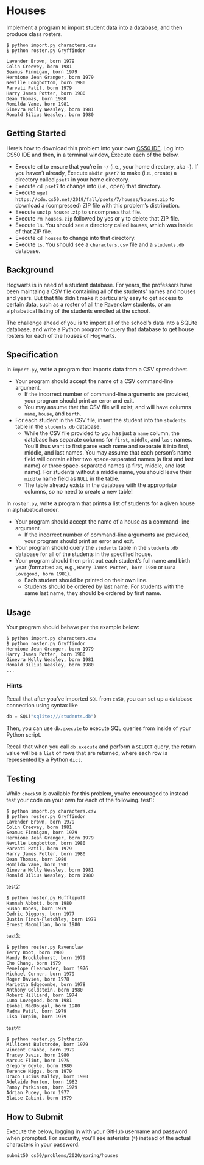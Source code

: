 # Houses
Implement a program to import student data into a database, and then produce class rosters.
```
$ python import.py characters.csv
$ python roster.py Gryffindor

Lavender Brown, born 1979
Colin Creevey, born 1981
Seamus Finnigan, born 1979
Hermione Jean Granger, born 1979
Neville Longbottom, born 1980
Parvati Patil, born 1979
Harry James Potter, born 1980
Dean Thomas, born 1980
Romilda Vane, born 1981
Ginevra Molly Weasley, born 1981
Ronald Bilius Weasley, born 1980
```
## Getting Started
Here’s how to download this problem into your own [CS50 IDE](https://ide.cs50.io/). Log into CS50 IDE and then, in a terminal window, Execute each of the below.

* Execute `cd` to ensure that you’re in `~/` (i.e., your home directory, aka `~`).
If you haven’t already, Execute `mkdir pset7` to make (i.e., create) a directory called `pset7` in your home directory.
* Execute `cd pset7` to change into (i.e., open) that directory.
* Execute `wget https://cdn.cs50.net/2019/fall/psets/7/houses/houses.zip` to download a (compressed) ZIP file with this problem’s distribution.
* Execute `unzip houses.zip` to uncompress that file.
* Execute `rm houses.zip` followed by yes or y to delete that ZIP file.
* Execute `ls`. You should see a directory called `houses`, which was inside of that ZIP file.
* Execute `cd houses` to change into that directory.
* Execute `ls`. You should see a `characters.csv` file and a `students.db` database.

## Background
Hogwarts is in need of a student database. For years, the professors have been maintaing a CSV file containing all of the students’ names and houses and years. But that file didn’t make it particularly easy to get access to certain data, such as a roster of all the Ravenclaw students, or an alphabetical listing of the students enrolled at the school.

The challenge ahead of you is to import all of the school’s data into a SQLite database, and write a Python program to query that database to get house rosters for each of the houses of Hogwarts.

## Specification
In `import.py`, write a program that imports data from a CSV spreadsheet.

* Your program should accept the name of a CSV command-line argument.
    * If the incorrect number of command-line arguments are provided, your program should print an error and exit.
    * You may assume that the CSV file will exist, and will have columns `name`, `house`, and `birth`.
* For each student in the CSV file, insert the student into the `students` table in the `students.db` database.
    * While the CSV file provided to you has just a `name` column, the database has separate columns for `first`, `middle`, and `last` names. You’ll thus want to first parse each name and separate it into first, middle, and last names. You may assume that each person’s name field will contain either two space-separated names (a first and last name) or three space-separated names (a first, middle, and last name). For students without a middle name, you should leave their `middle` name field as `NULL` in the table.
    * The table already exists in the database with the appropriate columns, so no need to create a new table!

In `roster.py`, write a program that prints a list of students for a given house in alphabetical order.

* Your program should accept the name of a house as a command-line argument.
    * If the incorrect number of command-line arguments are provided, your program should print an error and exit.
* Your program should query the `students` table in the `students.db` database for all of the students in the specified house.
* Your program should then print out each student’s full name and birth year (formatted as, e.g., `Harry James Potter, born 1980` or `Luna Lovegood, born 1981`).
    * Each student should be printed on their own line.
    * Students should be ordered by last name. For students with the same last name, they should be ordered by first name.

## Usage
Your program should behave per the example below:
```
$ python import.py characters.csv
$ python roster.py Gryffindor
Hermione Jean Granger, born 1979
Harry James Potter, born 1980
Ginevra Molly Weasley, born 1981
Ronald Bilius Weasley, born 1980
...
```
### Hints
Recall that after you’ve imported `SQL` from `cs50`, you can set up a database connection using syntax like
```python
db = SQL("sqlite:///students.db")
```
Then, you can use `db.execute` to execute SQL queries from inside of your Python script.

Recall that when you call `db.execute` and perform a `SELECT` query, the return value will be a `list` of rows that are returned, where each row is represented by a Python `dict`.

## Testing
While `check50` is available for this problem, you’re encouraged to instead test your code on your own for each of the following.
test1:
```
$ python import.py characters.csv
$ python roster.py Gryffindor
Lavender Brown, born 1979
Colin Creevey, born 1981
Seamus Finnigan, born 1979
Hermione Jean Granger, born 1979
Neville Longbottom, born 1980
Parvati Patil, born 1979
Harry James Potter, born 1980
Dean Thomas, born 1980
Romilda Vane, born 1981
Ginevra Molly Weasley, born 1981
Ronald Bilius Weasley, born 1980
```
test2:
```
$ python roster.py Hufflepuff
Hannah Abbott, born 1980
Susan Bones, born 1979
Cedric Diggory, born 1977
Justin Finch-Fletchley, born 1979
Ernest Macmillan, born 1980
```
test3:
```
$ python roster.py Ravenclaw
Terry Boot, born 1980
Mandy Brocklehurst, born 1979
Cho Chang, born 1979
Penelope Clearwater, born 1976
Michael Corner, born 1979
Roger Davies, born 1978
Marietta Edgecombe, born 1978
Anthony Goldstein, born 1980
Robert Hilliard, born 1974
Luna Lovegood, born 1981
Isobel MacDougal, born 1980
Padma Patil, born 1979
Lisa Turpin, born 1979
```
test4:
```
$ python roster.py Slytherin
Millicent Bulstrode, born 1979
Vincent Crabbe, born 1979
Tracey Davis, born 1980
Marcus Flint, born 1975
Gregory Goyle, born 1980
Terence Higgs, born 1979
Draco Lucius Malfoy, born 1980
Adelaide Murton, born 1982
Pansy Parkinson, born 1979
Adrian Pucey, born 1977
Blaise Zabini, born 1979
```

## How to Submit
Execute the below, logging in with your GitHub username and password when prompted. For security, you’ll see asterisks (`*`) instead of the actual characters in your password.
```
submit50 cs50/problems/2020/spring/houses
```